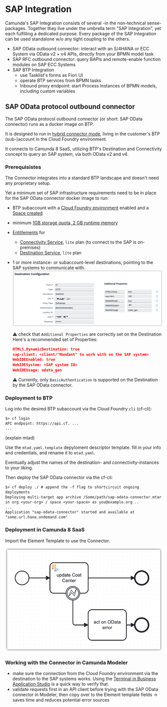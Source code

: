 # SAP Integration

Camunda's SAP Integration consists of several -in the non-technical sense- packages. Together they live under the umbrella term "SAP Integration", yet each fulfilling a dedicated purpose. Every package of the SAP Integration can be used standalone w/o any tight coupling to the others.

- SAP OData outbound connector: interact with an S/4HANA or ECC System via OData v2 + v4 APIs, directly from your BPMN model task
- SAP RFC outbound connector: query BAPIs and remote-enable function modules on SAP ECC Systems
- SAP BTP Integration
  - use Tasklist's forms as Fiori UI
  - operate BTP services from BPMN tasks
  - Inbound proxy endpoint: start Process Instances of BPMN models, including custom variables

## SAP OData protocol outbound connector

The SAP OData protocol outbound connector (or short: SAP OData connector) runs as a docker image on BTP. 

It is designed to run in [hybrid connector mode](https://docs.camunda.io/docs/guides/use-connectors-in-hybrid-mode/), living in the customer's BTP (sub-)account in the Cloud Foundry environment.

It connects to Camunda 8 SaaS, utilizing BTP's Destination  and Connectivity concept to query an SAP system, via both OData v2 and v4.

### Prerequisistes

The Connector integrates into a standard BTP landscape and doesn't need any proprietary setup.

Yet a minimum set of SAP infrastructure requirements need to be in place for the SAP OData connector docker image to run:

- BTP subaccount with a [Cloud Foundry environment](https://discovery-center.cloud.sap/serviceCatalog/cloud-foundry-runtime?region=all) enabled and a [Space created](https://help.sap.com/docs/btp/sap-business-technology-platform/create-spaces)

- minimum [1GB storage quota, 2 GB runtime memory](https://help.sap.com/docs/btp/sap-business-technology-platform/managing-space-quota-plans)

- [Entitlements](https://help.sap.com/docs/btp/sap-business-technology-platform/managing-entitlements-and-quotas-using-cockpit) for

  - [Connectivity Service](https://discovery-center.cloud.sap/serviceCatalog/connectivity-service?region=all), `lite` plan (to connect to the SAP is on-premises)
  - [Destination Service](https://discovery-center.cloud.sap/serviceCatalog/destination?service_plan=lite&region=all&commercialModel=btpea), `lite` plan

- 1 or more instance- or subaccount-level destinations, pointing to the SAP systems to communicate with.
  ![sample BTP destination configuration](./images/btp-destination.png)

  :warning: check that `Additional Properties` are correctly set on the Destination
  Here's a recommended set of Properties:

  ```json
  HTML5.DynamicDestination: true
  sap-client: <client/"Mandant" to work with on the SAP system>
  WebIDEEnabled: true
  WebIDESystem: <SAP system ID>
  WebIDEUsage: odata_gen
  ```

  :warning: Currently, only `BasicAuthentication` is supported on the Destination by the SAP OData connector.

### Deployment to BTP

Log into the desired BTP subaccount via the Cloud Foundry `cli` (cf-cli):

```shell
$> cf login
API endpoint: https://api.cf. ...
...
```

(explain mtad)

Use the `mtad.yaml.template` depyloment descriptor template. fill in your info and credentials, and rename it to `mtad.yaml`.

Eventually adjust the names of the destination- and connectivity-instances to your liking.

Then deploy the SAP OData connector via the cf-cli:

```shell
$> cf deploy ./ # append the -f flag to shortcircuit ongoing deployments
Deploying multi-target app archive /Some/path/sap-odata-connector.mtar in org <your-org> / space <your-space> as you@example.org ..
...
Application "sap-odata-connector" started and available at "some.url.hana.ondemand.com"
```

### Deployment in Camunda 8 SaaS

Import the Element Template to use the Connector.

![sample BPMN diagram with SAP OData connector](./images/sap-odata-connector-task-in-model.png)

### Working with the Connector in Camunda Modeler

- make sure the connection from the Cloud Foundry environment via the destination to the SAP systems works.
  Using the [Terminal in Business Application Studio](https://community.sap.com/t5/technology-blogs-by-sap/how-to-check-the-connectivity-to-your-backend-system-in-business/ba-p/13479832) is a quick way to verify that. 
- validate requests first in an API client before trying with the SAP OData connector in Modeler, then copy over to the Element template fields
  → saves time and reduces potential error sources